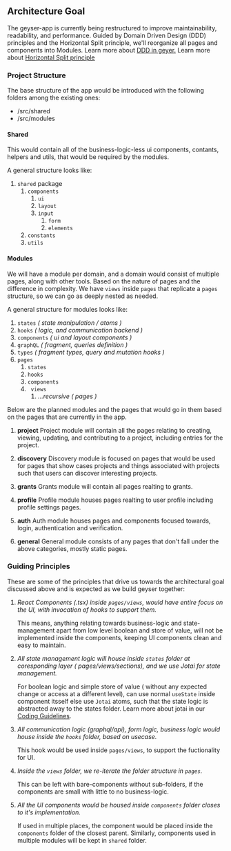 ## Architecture Goal 

The geyser-app is currently being restructured to improve maintainability, readability, and performance.
Guided by Domain Driven Design (DDD) principles and the Horizontal Split principle, we'll reorganize all pages and components into Modules.
Learn more about [DDD in geyer.](https://www.notion.so/geyser/Domain-Driven-Design-DDD-8c080fee21c644569e99ce1d0d9e8e99)
Learn more about [Horizontal Split principle]()

### Project Structure
The base structure of the app would be introduced with the following folders among the existing ones:
- /src/shared
- /src/modules

#### Shared
This would contain all of the business-logic-less ui components, contants, helpers and utils, that would be required by the modules.

A general structure looks like:
1. `shared` package
    1. `components` 
        1. `ui`
        2. `layout`
        3. `input`
            1. `form`
            2. `elements`
    2. `constants`
    3. `utils`

#### Modules
We will have a module per domain, and a domain would consist of multiple pages, along with other tools. Based on the nature of pages and the difference in complexity. We have `views` inside `pages` that replicate a `pages` structure, so we can go as deeply nested as needed.

 A general structure for modules looks like:

1.  `states` *( state manipulation / atoms )*
2.  `hooks` *( logic, and communication backend )*
3.   `components` *( ui and layout components )*
4.  `graphQL` *( fragment, queries definition )*
5.  `types` *( fragment types, query and mutation hooks )*
6.  `pages` 
	1.  `states`
	2.  `hooks`
	5.  `components`
	6. ` views`
        1.  *…recursive ( pages )*

Below are the planned modules and the pages that would go in them based on the pages that are currently in the app. 

1.  **project**
  Project module will contain all the pages relating to creating, viewing, updating, and contributing to a project, including entries for the project.

2.  **discovery**
  Discovery module is focused on pages that would be used for pages that show cases projects and things associated with projects such that users can discover interesting projects.

3.  **grants**
  Grants module will contain all pages realting to grants.

4.  **profile**
	Profile module houses pages realting to user profile including profile settings pages.

5.  **auth**
  Auth module houses pages and components focused towards, login, authentication and verification.

6.  **general**
  General module consists of any pages that don't fall under the above categories, mostly static pages.


### Guiding Principles

These are some of the principles that drive us towards the architectural goal discussed above and is expected as we build geyser together:

1. *React Components (.tsx) inside `pages/views`, would have entire focus on the UI, with invocation of hooks to support them.*

	  This means, anything relating towards business-logic and state-management apart from low level boolean and store of value, will not be implemented inside the components, keeping UI components clean and easy to maintain.

2. *All state management logic will house inside `states` folder at coresponding layer ( pages/views/sections), and we use Jotai for state management.*

	  For boolean logic and simple store of value ( without any expected change or access at a different level), can use normal `useState` inside component itsself else use `Jotai` atoms, such that the state logic is abstracted away to the states folder.
    Learn more about jotai in our [Coding Guidelines](/docs/CODING_GUIDELINES.md).

3. *All communication logic (graphql/api), form logic, business logic would house inside the `hooks` folder, based on usecase.*

	  This hook would be used inside `pages/views`, to support the fuctionality for UI.

4. *Inside the `views` folder, we re-iterate the folder structure in `pages`.*

	  This can be left with bare-components without sub-folders, if the components are small with little to no business-logic.

5. *All the UI components would be housed inside `components` folder closes to it's implementation.*

	  If used in multiple places, the component would be placed inside the `components` folder of the closest parent. Similarly, components used in multiple modules will be kept in `shared` folder.